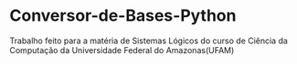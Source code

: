 # Conversor-de-Bases-Python
Trabalho feito para a matéria de Sistemas Lógicos do curso de Ciência da Computação da Universidade Federal do Amazonas(UFAM)
